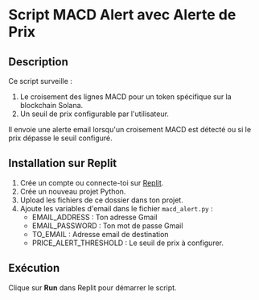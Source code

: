 
# Script MACD Alert avec Alerte de Prix

## Description
Ce script surveille :
1. Le croisement des lignes MACD pour un token spécifique sur la blockchain Solana.
2. Un seuil de prix configurable par l'utilisateur.

Il envoie une alerte email lorsqu'un croisement MACD est détecté ou si le prix dépasse le seuil configuré.

## Installation sur Replit
1. Crée un compte ou connecte-toi sur [Replit](https://replit.com/).
2. Crée un nouveau projet Python.
3. Upload les fichiers de ce dossier dans ton projet.
4. Ajoute les variables d'email dans le fichier `macd_alert.py` :
   - EMAIL_ADDRESS : Ton adresse Gmail
   - EMAIL_PASSWORD : Ton mot de passe Gmail
   - TO_EMAIL : Adresse email de destination
   - PRICE_ALERT_THRESHOLD : Le seuil de prix à configurer.

## Exécution
Clique sur **Run** dans Replit pour démarrer le script.
